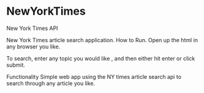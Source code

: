 # NewYorkTimes
New York Times API



New York Times article search application.
How to Run.
Open up the html in any browser you like.

To search, enter any topic you would like , and then either hit enter or click submit.

Functionality
Simple web app using the NY times article search api to search through any article you like.